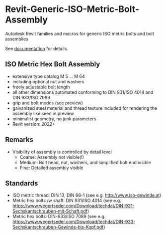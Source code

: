 # Revit-Generic-ISO-Metric-Bolt-Assembly
Autodesk Revit families and macros for generic ISO metric bolts and bolt assemblies

See [documentation](GIMBA.html) for details.

## ISO Metric Hex Bolt Assembly
* extensive type catalog M 5 ... M 64
* including optional nut and washers
* freely adjustable bolt length
* all other dimensions automated conforming to DIN 931/ISO 4014 and DIN 933/ISO 7089
* grip and bolt modes (see preview)
* galvanized steel material and thread texture included for rendering the assembly like seen in preview
* minimalist geometry, no junk parameters
* Revit version: 2022+

## Remarks
* Visibility of assembly is controlled by detail level
  * Coarse: Assembly not visible(!)
  * Medium: Bolt head, nut, washers, and simplified bolt end visible
  * Fine: Detailed assembly visible
<!--
* Included thread texture is installed as follows:
  * Copy texture file "M12 Metric Thread - displace.png" into your project folder
  * Open material "Steel galvanized, metric thread" in the materials editor and go to the appearance tab
  * Re-link the three references to the texture file
  * Add the path of the texture file to your rendering path
  * You're good to go...
-->

## Standards
* ISO metric thread: DIN 13, DIN 68-1 (see e.g. http://www.iso-gewinde.at)
* Metric hex bolts /w shaft: DIN 931/ISO 4014 (see e.g. https://www.wegertseder.com/Download/techdat/DIN-931-Sechskantschrauben-mit-Schaft.pdf)
* Metric hex bolts: DIN-933/ISO 7089 (see e.g. https://www.wegertseder.com/Download/techdat/DIN-933-Sechskantschrauben-Gewinde-bis-Kopf.pdf)
